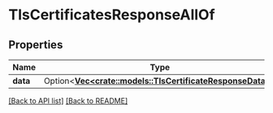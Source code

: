 # TlsCertificatesResponseAllOf

## Properties

Name | Type | Description | Notes
------------ | ------------- | ------------- | -------------
**data** | Option<[**Vec&lt;crate::models::TlsCertificateResponseData&gt;**](TlsCertificateResponseData.md)> |  | 

[[Back to API list]](../README.md#documentation-for-api-endpoints) [[Back to README]](../README.md)


